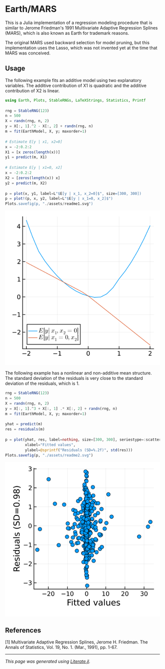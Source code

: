 # Earth/MARS

This is a Julia implementation of a regression modeling procedure that
is similar to Jerome Friedman's 1991 Multivariate Adaptive Regression
Splines (MARS), which is also known as Earth for trademark reasons.

The original MARS used backward selection for model pruning, but this
implementation uses the Lasso, which was not invented yet at the time
that MARS was conceived.

## Usage

The following example fits an additive model using two explanatory
variables.  The additive contribution of X1 is quadratic and the
additive contribution of X2 is linear.

````julia
using Earth, Plots, StableRNGs, LaTeXStrings, Statistics, Printf

rng = StableRNG(123)
n = 500
X = randn(rng, n, 2)
y = X[:, 1].^2 - X[:, 2] + randn(rng, n)
m = fit(EarthModel, X, y; maxorder=1)

# Estimate E[y | x1, x2=0]
x = -2:0.2:2
X1 = [x zeros(length(x))]
y1 = predict(m, X1)

# Estimate E[y | x1=0, x2]
x = -2:0.2:2
X2 = [zeros(length(x)) x]
y2 = predict(m, X2)

p = plot(x, y1, label=L"$E[y | x_1, x_2=0]$", size=[300, 300])
p = plot!(p, x, y2, label=L"$E[y | x_1=0, x_2]$")
Plots.savefig(p, "./assets/readme1.svg")
````

![Example plot 1](assets/readme1.svg)

The following example has a nonlinear and non-additive
mean structure. The standard deviation of the residuals
is very close to the standard deviation of the residuals,
which is 1.

````julia
rng = StableRNG(123)
n = 500
X = randn(rng, n, 2)
y = X[:, 1].^3 + X[:, 1] .* X[:, 2] + randn(rng, n)
m = fit(EarthModel, X, y; maxorder=1)

yhat = predict(m)
res = residuals(m)

p = plot(yhat, res, label=nothing, size=[300, 300], seriestype=:scatter,
         xlabel="Fitted values",
         ylabel=@sprintf("Residuals (SD=%.2f)", std(res)))
Plots.savefig(p, "./assets/readme2.svg")
````

![Example plot 2](assets/readme2.svg)

## References

[1] Multivariate Adaptive Regression Splines, Jerome H. Friedman.
The Annals of Statistics, Vol. 19, No. 1. (Mar., 1991), pp. 1-67.

---

*This page was generated using [Literate.jl](https://github.com/fredrikekre/Literate.jl).*

